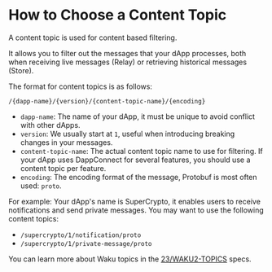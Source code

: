 # How to Choose a Content Topic

A content topic is used for content based filtering.

It allows you to filter out the messages that your dApp processes,
both when receiving live messages (Relay) or retrieving historical messages (Store).

The format for content topics is as follows:

`/{dapp-name}/{version}/{content-topic-name}/{encoding}`

- `dapp-name`: The name of your dApp, it must be unique to avoid conflict with other dApps.
- `version`: We usually start at `1`, useful when introducing breaking changes in your messages.
- `content-topic-name`: The actual content topic name to use for filtering.
  If your dApp uses DappConnect for several features,
  you should use a content topic per feature.
- `encoding`: The encoding format of the message, Protobuf is most often used: `proto`.

For example: Your dApp's name is SuperCrypto,
it enables users to receive notifications and send private messages.
You may want to use the following content topics:

- `/supercrypto/1/notification/proto`
- `/supercrypto/1/private-message/proto`

You can learn more about Waku topics in the [23/WAKU2-TOPICS](https://rfc.vac.dev/spec/23/) specs.
